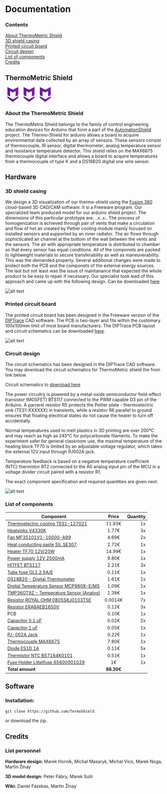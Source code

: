 # Documentation

### Contents
[About ThermoMetric Shield](#about-the-thermo-shield)<br/>
[3D shield casing](#3d-shield-casing)<br/>
[Printed circuit board](#printed-circuit-board)<br/>
[Circuit design](#circuit-design)<br/>
[List of components](#list-of-components)<br/>
[Credits](#credits)<br/>

## ThermoMetric Shield
![alt text](https://github.com/adam-p/markdown-here/raw/master/src/common/images/icon48.png "Logo Title Text 1") 
![alt text](https://github.com/adam-p/markdown-here/raw/master/src/common/images/icon48.png "Logo Title Text 1") 
![alt text](https://github.com/adam-p/markdown-here/raw/master/src/common/images/icon48.png "Logo Title Text 1") 

### About the ThermoMetric Shield
The ThermoMetris Shield belongs to the family of control engineering education devices for Arduino that form a part of the [AutomationShield](https://github.com/gergelytakacs/AutomationShield/wiki) project. The Thermo-Shield for arduino allows a board to acquire environmental data collected by an array of sensors. These sensors consist of thermocouple, IR sensor, digital thermometer, analog temperature sensor and resistance temperature detector. This shield relies on the MAX6675 thermocouple digital interface and allows a board to acquire temperatures from a thermocouple of type K and a DS18B20 digital one wire sensor.

## Hardware

### 3D shield casing 
We design a 3D visualization of our thermo-shield using the [Fusion 360](https://www.autodesk.com/products/fusion-360/overview) cloud-based 3D CAD/CAM software. It si a Freeware program. Our specialized team produced model for our arduino shield project. The dimensions of this particular prototype are: ..x..x.. The process of homogenization is achieved through pair of vents that make a circulation and flow of hot air created by Peltier cooling module mainly focused on installed sensors and supported by an inner radiator. The air flows through sophicticated air channel at the bottom of the wall between the vents and the sensors. The air with appropriate temperature is distributed to chamber so that every sensor has equal conditions. All of the componets are packed to lightweight materials to secure transferability as well as maneuverability. This was the demanded property. Several additional changes were made to protect both the PCB and the componets of the external energy sources. The last but not least was the issue of maintanance that expected the whole product to be easy to repair if necessary. Our specialist took lead of this approach and came up with the following design. Can be downloaded [here](https://github.com/gergelytakacs/AutomationShield/wiki/file/Thermo/Complet-assemblery-v11.rar)

![alt text](https://github.com/gergelytakacs/AutomationShield/wiki/fig/3D_model_ThermoMetricShield.png "3D model") 

### Printed circuit board
The printed circuit board has been designed in the Freeware version of the [DIPTrace](https://diptrace.com/) CAD software. The PCB is two-layer and fits within the customary 100x100mm limit of most board manufacturers. The DIPTrace PCB layout and circuit schematics can be downloaded [here](https://github.com/gergelytakacs/AutomationShield/wiki/file/Thermo/ThermoShield_PCB2.1.rar).

![alt text](https://github.com/gergelytakacs/AutomationShield/wiki/fig/ThemoShield_pcb2.3.png "PCB") 

### Circuit design
The circuit schematics has been designed in the DIPTrace CAD software. You may download the circuit schematics for ThermoMetric shield the  from link below.

Circuit schematics to [download here](https://github.com/gergelytakacs/AutomationShield/wiki/file/Thermo/ThermoShield_Circuit_v2.rar)

The power circuitry is powered by a metal-oxide semiconductor field-effect transistor (MOSFET) BTS117 connected to the PWM capable D3 pin of the Arduino. A parrarel resistor R5 protects the Peltier plate - thermoelectric sink (TES1-XXXXXX) in transients, while a resistor R6 parallel to ground ensures that floating electrical states do not cause the heater to turn off accidentally.

Normal temperatures used to melt plastics in 3D printing are over 200°C and may reach as high as 245°C for polycarbonate filaments. To make the experiment safer for general classroom use, the maximal temperature of the heating block TF70 is limited by an adjustable voltage regulator, which takes the external 12V input through PJ002A jack.

Temperature feedback is based on a negative temperature coefficient (NTC) thermistor BT2 connected to the A0 analog input pin of the MCU in a voltage divider circuit paired with a resistor R1.

The exact component specification and required quantities are given next.

![alt text](https://github.com/gergelytakacs/AutomationShield/wiki/fig/ThermoShield_circuit_v2.jpg "Electric schematic layout") 


### List of components

| Component     | Price         | Quantity | 
| ------------- |:-------------:| -----:|    
| [Thermoelectric cooling TES1-127021](https://www.conrad.sk/peltierov-clanok-tru-components-tes1-127021-15-4-v-dc-2-1-a-18-1-w.k1569028) | 11.93€ | 1x | 
| [Heatsinks V4330K](https://www.gme.sk/v4330k) | 1.77€      |   3x |   
| [Fan MF35101V1-10000-A99](https://www.gme.sk/mf35101v1-10000-a99) | 4.69€      |    2x |   
| [Heat conducting paste SIL.SE307](https://www.gme.sk/teplovodiva-pasta-sil-se307-white-5g) | 2.72€ | 1x |
| [Heater TF70 12V/20W](https://www.hudiny.sk/12v-20w-mini-ploche-vyhrevne-teleso-26x38mm.html) | 14.99€ | 1x |
| [Power supply 12V 2500mA](https://www.gme.sk/napajeci-adapter-sitovy-12v-2500ma-5-5-2-1mm-b-vigan) | 9.80€ | 1x |
| [HITFET BTS117](https://www.gme.sk/unipolarni-tranzistor-bts117-to220) | 2.21€ | 3x |
| [Tube fuse GL1.2,5A/E](https://www.gme.sk/pojistka-trubickova-gl1-2-5a-e?fbclid=IwAR26pUEECM1JgIv6eXmfsC3xKBfPMm5lMTgnZXRuTRgRJyvqPDXqCdsb1Dk) | 0.11€ | 1x |
| [DS18B20 - Digital Thermometer](https://www.gme.sk/ds18b20) | 1.61€ | 1x |
| [Digital Temperature Sensor MCP9808-E/MS](https://www.distrelec.sk/sk/snimac-teploty-microchip-mcp9808-ms/p/17336047) | 1.09€ | 1x |
| [TMP36GT9Z - Temperature Sensor (Analog)](https://www.gme.sk/tmp36gt9z) | 1.38€ | 1x |
| [Resistor ROYAL OHM 0805S8J0103T5E](https://www.tme.eu/sk/details/smd0805-10k/rezistory-smd-0805/royal-ohm/0805s8j0103t5e/) | 0.0014€ | 7x |
| [Resistor ERA8AEB1650V](https://cz.farnell.com/panasonic/era8aeb1650v/res-165r-0-1-0-25w-1206-thin-film/dp/2094951) | 0.12€ | 3x |
| PCB | 0.10€ | 1x |
| [Capacitor 0.1 uF](https://www.sparkfun.com/products/8375) | 0.02€ | 2x |
| [Capacitor 1 uF](https://sk.farnell.com/panasonic/ecqv1h105jl/capacitor-film-50v-1uf/dp/1744833) | 0.05€ | 1x |
| [PJ-002A Jack](https://www.mouser.sk/ProductDetail/CUI-Devices/PJ-002A?qs=WyjlAZoYn51CKfAix9Mngw==) | 0.22€ | 1x |
| [Thermocouple MAX6675](https://www.ebay.com/itm/MAX6675-Module-K-Type-Thermocouple-Temperature-Sensor-for-Arduino-AL-/400798924042) | 7.80€ | 1x |
| [Diode ES1D 1A](https://www.gme.sk/dioda-es1d) | 0.11€ | 5x |
| [Thermistor NTC B57164K0101](https://www.gme.sk/termistor-ntc-b57164k0101) | 0.51€ | 1x |
| [Fuse Holder Littelfuse 65600001029](https://www.mouser.sk/ProductDetail/Littelfuse/65600001029?qs=Vv6sT79n3zSxfay18w9fWw==) | 1€ | 1x |
| **Total amount** | **88.30€** | 

## Software
### Installation:
```
git clone https://github.com/TermoShield
```
or download the zip.

## Credits
### List personnel
**Hardware design:** Marek Horník, Michal Masaryk, Michal Vico, Marek Noga, Martin Žlnay

**3D model design:** Peter Fábry, Marek Sulír 

**Wiki:** Daniel Fazekas, Martin Žlnay
 

 


